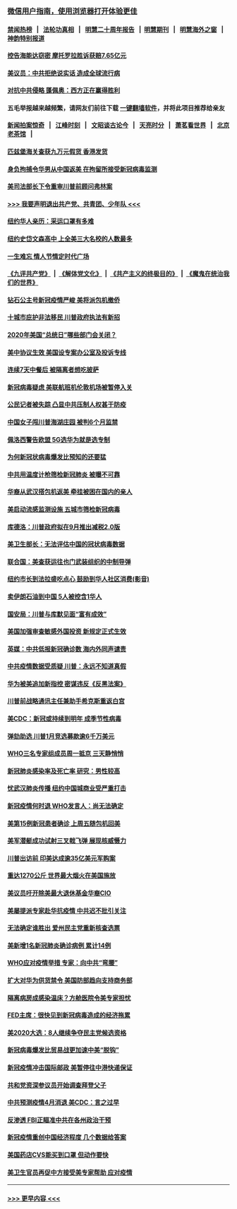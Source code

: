 ### [微信用户指南，使用浏览器打开体验更佳](https://github.com/gfw-breaker/banned-news1/blob/master/indexes/wechat-guide.md?t=0)
#### [禁闻热榜](热点新闻.md?t=0)  &nbsp;&nbsp;|&nbsp;&nbsp; [法轮功真相](https://github.com/gfw-breaker/truth/blob/master/README.md?t=0) &nbsp;&nbsp;|&nbsp;&nbsp; [明慧二十周年报告](https://github.com/gfw-breaker/mh-reports/blob/master/README.md?t=0) &nbsp;&nbsp;|&nbsp;&nbsp;[明慧期刊](https://github.com/gfw-breaker/mh-qikan) &nbsp;&nbsp;|&nbsp;&nbsp; [明慧海外之窗](https://github.com/gfw-breaker/mh-news/blob/master/README.md?t=0) &nbsp;&nbsp;|&nbsp;&nbsp; [神韵特别报道](https://github.com/gfw-breaker/mh-news/blob/master/shenyun.md?t=0)
#### [控告海能达窃密 摩托罗拉胜诉获赔7.65亿元](../pages/nsc412/n11871594.md?t=02160211) 
#### [美议员：中共拒绝说实话 造成全球流行病](../pages/nsc412/n11871582.md?t=02160211) 
#### [对抗中共侵略 蓬佩奥：西方正在赢得胜利](../pages/nsc412/n11871500.md?t=02160211) 
#### 五毛举报越来越频繁，请网友们前往下载 [一键翻墙软件](https://github.com/gfw-breaker/ssr-accounts)，并将此项目推荐给亲友
#### [新闻拍案惊奇](https://github.com/gfw-breaker/banned-news1/blob/master/pages/link4.md) &nbsp;&nbsp;|&nbsp;&nbsp; [江峰时刻](https://github.com/gfw-breaker/banned-news1/blob/master/pages/link4.md) &nbsp;&nbsp;|&nbsp;&nbsp; [文昭谈古论今](https://github.com/gfw-breaker/banned-news1/blob/master/pages/link4.md) &nbsp;&nbsp;|&nbsp;&nbsp; [天亮时分](https://github.com/gfw-breaker/banned-news1/blob/master/pages/link4.md) &nbsp;&nbsp;|&nbsp;&nbsp; [萧茗看世界](https://github.com/gfw-breaker/banned-news1/blob/master/pages/link4.md) &nbsp;&nbsp;|&nbsp;&nbsp; [北京老茶馆](https://github.com/gfw-breaker/banned-news1/blob/master/pages/link4.md) &nbsp;&nbsp;|&nbsp;&nbsp; 
#### [匹兹堡海关查获九万元假货 香港发货](../pages/nsc412/n11870716.md?t=02160211) 
#### [身负拘捕令华男从中国返美  在拘留所接受新冠病毒监测](../pages/nsc412/n11870710.md?t=02160211) 
#### [美司法部长下令重审川普前顾问弗林案](../pages/nsc412/n11870258.md?t=02160211) 
#### [>>> 我要声明退出共产党、共青团、少年队 <<<](https://github.com/begood0513/goodnews/blob/master/quit/letter.md) 
#### [纽约华人亲历：采运口罩有多难](../pages/nsc412/n11870531.md?t=02160211) 
#### [纽约史岱文森高中  上全美三大名校的人数最多](../pages/nsc412/n11870557.md?t=02160211) 
#### [一生难忘 情人节情定时代广场](../pages/nsc412/n11870536.md?t=02160211) 
#### [《九评共产党》](https://github.com/begood0513/9ping.md/blob/master/README.md) &nbsp;|&nbsp; [《解体党文化》](../../../../jtdwh.md/blob/master/README.md)  &nbsp;|&nbsp; [《共产主义的终极目的》](../../../../gczydzjmd.md/blob/master/README.md) &nbsp;|&nbsp; [《魔鬼在统治我们的世界》](../../../../mgztzwmdsj.md/blob/master/README.md) 
#### [钻石公主号新冠疫情严峻 美将派包机撤侨](../pages/nsc412/n11870505.md?t=02160211) 
#### [十城市庇护非法移民 川普政府执法有新招](../pages/nsc412/n11870410.md?t=02160211) 
#### [2020年美国“总统日”哪些部门会关闭？](../pages/nsc412/n11870148.md?t=02160211) 
#### [美中协议生效 美国设专案办公室及投诉专线](../pages/nsc412/n11870266.md?t=02160211) 
#### [连续7天中餐后 被隔离者想吃披萨](../pages/nsc412/n11870243.md?t=02160211) 
#### [新冠病毒疑虑 美联航班机伦敦机场被暂停入关](../pages/nsc412/n11870015.md?t=02160211) 
#### [公民记者被失踪 凸显中共压制人权甚于防疫](../pages/nsc412/n11870042.md?t=02160211) 
#### [中国女子闯川普海湖庄园 被判6个月监禁](../pages/nsc412/n11869919.md?t=02160211) 
#### [佩洛西警告欧盟 5G选华为就是选专制](../pages/nsc412/n11869898.md?t=02160211) 
#### [为何新冠状病毒爆发比预知的还要猛](../pages/nsc412/n11869828.md?t=02160211) 
#### [中共用温度计枪筛检新冠肺炎 被曝不可靠](../pages/nsc412/n11869707.md?t=02160211) 
#### [华裔从武汉搭包机返美 牵挂被困在国内的亲人](../pages/nsc412/n11869711.md?t=02160211) 
#### [美启动流感监测设施 五城市筛检新冠病毒](../pages/nsc412/n11869689.md?t=02160211) 
#### [库德洛：川普政府拟在9月推出减税2.0版](../pages/nsc412/n11869627.md?t=02160211) 
#### [美卫生部长：无法评估中国的冠状病毒数据](../pages/nsc412/n11869301.md?t=02160211) 
#### [联合国：美查获运往也门武装组织的中制导弹](../pages/nsc412/n11868677.md?t=02160211) 
#### [纽约市长到法拉盛吃点心  鼓励到华人社区消费(影音)](../pages/nsc412/n11868197.md?t=02160211) 
#### [卖伊朗石油到中国  5人被控含1华人](../pages/nsc412/n11867988.md?t=02160211) 
#### [国安局：川普与库默见面“富有成效”](../pages/nsc412/n11867976.md?t=02160211) 
#### [美国加强审查敏感外国投资 新规定正式生效](../pages/nsc412/n11868041.md?t=02160211) 
#### [英媒：中共低报新冠确诊数 海内外同声谴责](../pages/nsc412/n11867421.md?t=02160211) 
#### [中共疫情数据受质疑 川普：永远不知道真假](../pages/nsc412/n11867195.md?t=02160211) 
#### [华为被美追加新指控 密谋违反《反黑法案》](../pages/nsc412/n11867191.md?t=02160211) 
#### [川普前战略通讯主任兼助手希克斯重返白宫](../pages/nsc412/n11867104.md?t=02160211) 
#### [美CDC：新冠或持续到明年 成季节性病毒](../pages/nsc412/n11867279.md?t=02160211) 
#### [弹劾助选 川普1月竞选募款逾6千万美元](../pages/nsc412/n11866950.md?t=02160211) 
#### [WHO三名专家组成员周一抵京 三天静悄悄](../pages/nsc412/n11866947.md?t=02160211) 
#### [新冠肺炎感染率及死亡率 研究：男性较高](../pages/nsc412/n11866956.md?t=02160211) 
#### [忧武汉肺炎传播 纽约中国城商业受严重打击](../pages/nsc412/n11866902.md?t=02160211) 
#### [新冠疫情何时退 WHO发言人：尚无法确定](../pages/nsc412/n11866864.md?t=02160211) 
#### [美第15例新冠患者确诊 上周五随包机回美](../pages/nsc412/n11866852.md?t=02160211) 
#### [美军潜艇成功试射三叉戟飞弹 展现核威慑力](../pages/nsc412/n11866046.md?t=02160211) 
#### [川普出访前 印美达成逾35亿美元军购案](../pages/nsc412/n11865444.md?t=02160211) 
#### [重达1270公斤 世界最大烟火在美国施放](../pages/nsc412/n11865198.md?t=02160211) 
#### [美议员吁开除美最大退休基金华裔CIO](../pages/nsc412/n11865230.md?t=02160211) 
#### [美屡提派专家赴华抗疫情 中共迟不批引关注](../pages/nsc412/n11864719.md?t=02160211) 
#### [无法确定谁胜出 爱州民主党重新核查选票](../pages/nsc412/n11864830.md?t=02160211) 
#### [美新增1名新冠肺炎确诊病例 累计14例](../pages/nsc412/n11864893.md?t=02160211) 
#### [WHO应对疫情举措 专家：向中共“弯腰”](../pages/nsc412/n11864727.md?t=02160211) 
#### [扩大对华为供货禁令 美国防部趋向支持商务部](../pages/nsc412/n11864773.md?t=02160211) 
#### [隔离病房成感染温床？方舱医院令美专家担忧](../pages/nsc412/n11864575.md?t=02160211) 
#### [FED主席：很快见到新冠病毒造成的经济拖累](../pages/nsc412/n11864507.md?t=02160211) 
#### [美2020大选：8人继续争夺民主党候选资格](../pages/nsc412/n11864327.md?t=02160211) 
#### [新冠病毒爆发比贸易战更加速中美“脱钩”](../pages/nsc412/n11864470.md?t=02160211) 
#### [新冠疫情冲击国际邮政 美暂停往中港快递保证](../pages/nsc412/n11864207.md?t=02160211) 
#### [共和党资深参议员开始调查拜登父子](../pages/nsc412/n11863984.md?t=02160211) 
#### [中共预测疫情4月消退 美CDC：言之过早](../pages/nsc412/n11864310.md?t=02160211) 
#### [反渗透 FBI正瞄准中共在各州政治干预](../pages/nsc412/n11864300.md?t=02160211) 
#### [新冠疫情重创中国经济程度 几个数据给答案](../pages/nsc412/n11864203.md?t=02160211) 
#### [美国药店CVS能买到口罩 但动作要快](../pages/nsc412/n11862438.md?t=02160211) 
#### [美卫生官员再促中方接受美专家帮助 应对疫情](../pages/nsc412/n11864043.md?t=02160211) 

----
#### [ >>> 更早内容 <<< ](../indexes/nsc412-earlier.md)
